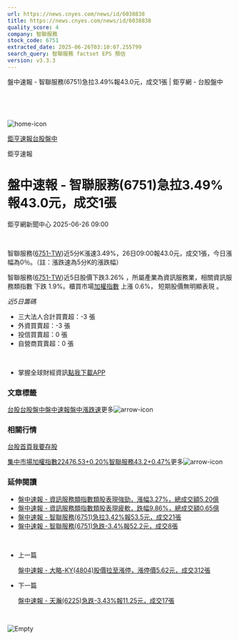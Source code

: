 ```yaml
---
url: https://news.cnyes.com/news/id/6038838
title: https://news.cnyes.com/news/id/6038838
quality_score: 4
company: 智聯服務
stock_code: 6751
extracted_date: 2025-06-26T03:10:07.255799
search_query: 智聯服務 factset EPS 預估
version: v3.3.3
---
```


盤中速報 - 智聯服務(6751)急拉3.49%報43.0元，成交1張 | 鉅亨網 - 台股盤中

‌

‌

![home-icon](/assets/icons/breadCrumb/symbol-icon-home.svg)

[鉅亨速報](/news/cat/anue_live)[台股盤中](/news/cat/tw_live)

鉅亨速報

# 盤中速報 - 智聯服務(6751)急拉3.49%報43.0元，成交1張

鉅亨網新聞中心 2025-06-26 09:00

‌

智聯服務([6751-TW](https://www.cnyes.com/twstock/6751))近5分K漲速3.49%，26日09:00報43.0元，成交1張，今日漲幅為0％。（註：漲跌速為5分K的漲跌幅）

智聯服務([6751-TW](https://www.cnyes.com/twstock/6751))近5日股價下跌3.26% ，所屬產業為資訊服務業，相關資訊服務類指數 下跌 1.9%。櫃買市場[加權指數](https://invest.cnyes.com/index/TWS/TSE01) 上漲 0.6%， 短期股價無明顯表現 。

*近5日籌碼*

* 三大法人合計買賣超：-3 張
* 外資買賣超：-3 張
* 投信買賣超：0 張
* 自營商買賣超：0 張

‌

* 掌握全球財經資訊[點我下載APP](http://www.cnyes.com/app/?utm_source=mweb&utm_medium=HamMenuBanner&utm_campaign=fixed&utm_content=entr)

### 文章標籤

[台股](https://news.cnyes.com/tag/台股 "台股")[台股盤中](https://news.cnyes.com/tag/台股盤中 "台股盤中")[盤中速報](https://news.cnyes.com/tag/盤中速報 "盤中速報")[盤中漲跌速](https://news.cnyes.com/tag/盤中漲跌速 "盤中漲跌速")更多![arrow-icon](/assets/icons/arrows/arrow-down.svg)

### 相關行情

[台股首頁](https://www.cnyes.com/twstock)[我要存股](https://supr.link/8OHaU)

[集中市場加權指數22476.53+0.20%](https://invest.cnyes.com/index/TWS/TSE01)[智聯服務43.2+0.47%](https://www.cnyes.com/twstock/6751)更多![arrow-icon](/assets/icons/arrows/arrow-down.svg)

### 延伸閱讀

* [盤中速報 - 資訊服務類指數類股表現強勁，漲幅3.27%，總成交額5.20億](/news/id/5937451)
* [盤中速報 - 資訊服務類指數類股表現疲軟，跌幅9.86%，總成交額0.65億](/news/id/5923284)
* [盤中速報 - 智聯服務(6751)急拉3.42%報53.5元，成交21張](/news/id/5920516)
* [盤中速報 - 智聯服務(6751)急跌-3.4%報52.2元，成交8張](/news/id/5916905)

‌

* 上一篇

  [盤中速報 - 大略-KY(4804)股價拉至漲停，漲停價5.62元，成交312張](/news/id/6039292)
* 下一篇

  [盤中速報 - 天瀚(6225)急跌-3.43%報11.25元，成交17張](/news/id/6037545)

‌

![Empty](/assets/icons/skeleton/empty-image.svg)

‌